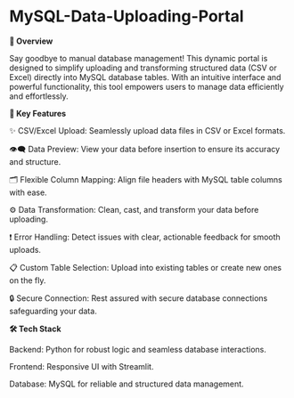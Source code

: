 # MySQL-Data-Uploading-Portal

**🚀 Overview**

Say goodbye to manual database management! This dynamic portal is designed to simplify uploading and transforming structured data (CSV or Excel) directly into MySQL database tables. With an intuitive interface and powerful functionality, this tool empowers users to manage data efficiently and effortlessly.

**🌟 Key Features**

✨ CSV/Excel Upload: Seamlessly upload data files in CSV or Excel formats.

👁️‍🗨️ Data Preview: View your data before insertion to ensure its accuracy and structure.

🗂️ Flexible Column Mapping: Align file headers with MySQL table columns with ease.

⚙️ Data Transformation: Clean, cast, and transform your data before uploading.

❗ Error Handling: Detect issues with clear, actionable feedback for smooth uploads.

📋 Custom Table Selection: Upload into existing tables or create new ones on the fly.

🔒 Secure Connection: Rest assured with secure database connections safeguarding your data.

**🛠️ Tech Stack** 

Backend: Python for robust logic and seamless database interactions.

Frontend: Responsive UI with Streamlit.

Database: MySQL for reliable and structured data management.
